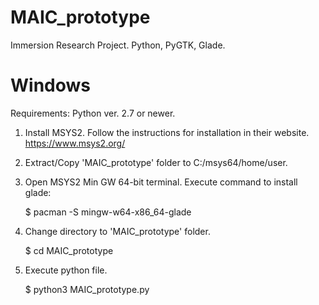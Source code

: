 # MAIC_prototype
Immersion Research Project. Python, PyGTK, Glade.

# Windows

Requirements: Python ver. 2.7 or newer.

1. Install MSYS2. Follow the instructions for installation in their website.
   https://www.msys2.org/

2. Extract/Copy 'MAIC_prototype' folder to C:/msys64/home/user.

3. Open MSYS2 Min GW 64-bit terminal. Execute command to install glade:

	$ pacman -S mingw-w64-x86_64-glade
 
4. Change directory to 'MAIC_prototype' folder.

	$ cd MAIC_prototype

5. Execute python file.

	$ python3 MAIC_prototype.py
  


    
